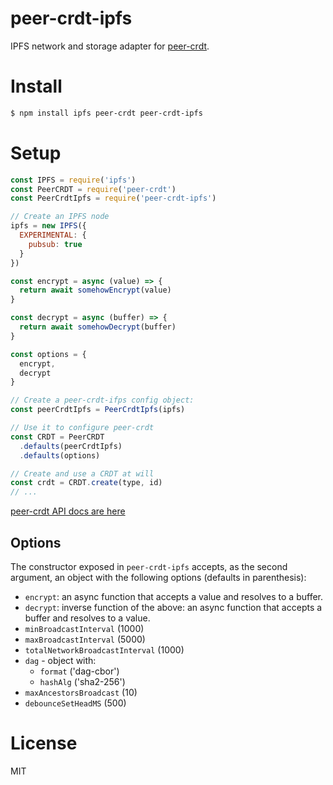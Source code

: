 # peer-crdt-ipfs

IPFS network and storage adapter for [peer-crdt](https://github.com/ipfs-shipyard/peer-crdt#readme).

# Install

```bash
$ npm install ipfs peer-crdt peer-crdt-ipfs
```

# Setup

```js
const IPFS = require('ipfs')
const PeerCRDT = require('peer-crdt')
const PeerCrdtIpfs = require('peer-crdt-ipfs')

// Create an IPFS node
ipfs = new IPFS({
  EXPERIMENTAL: {
    pubsub: true
  }
})

const encrypt = async (value) => {
  return await somehowEncrypt(value)
}

const decrypt = async (buffer) => {
  return await somehowDecrypt(buffer)
}

const options = {
  encrypt,
  decrypt
}

// Create a peer-crdt-ifps config object:
const peerCrdtIpfs = PeerCrdtIpfs(ipfs)

// Use it to configure peer-crdt
const CRDT = PeerCRDT
  .defaults(peerCrdtIpfs)
  .defaults(options)

// Create and use a CRDT at will
const crdt = CRDT.create(type, id)
// ...
```

[peer-crdt API docs are here](https://github.com/ipfs-shipyard/peer-crdt#readme)

## Options

The constructor exposed in `peer-crdt-ipfs` accepts, as the second argument, an object with the following options (defaults in parenthesis):

* `encrypt`: an async function that accepts a value and resolves to a buffer.
* `decrypt`: inverse function of the above: an async function that accepts a buffer and resolves to a value.
* `minBroadcastInterval` (1000)
* `maxBroadcastInterval` (5000)
* `totalNetworkBroadcastInterval` (1000)
* `dag` - object with:
  * `format` ('dag-cbor')
  * `hashAlg` ('sha2-256')
* `maxAncestorsBroadcast` (10)
* `debounceSetHeadMS` (500)


# License

MIT
